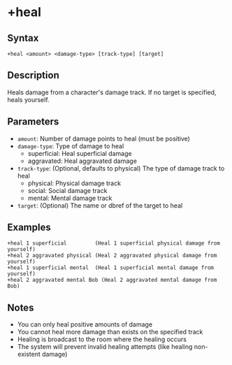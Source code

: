# +heal

## Syntax

`+heal <amount> <damage-type> [track-type] [target]`

## Description

Heals damage from a character's damage track. If no target is specified, heals
yourself.

## Parameters

- `amount`: Number of damage points to heal (must be positive)
- `damage-type`: Type of damage to heal
  - superficial: Heal superficial damage
  - aggravated: Heal aggravated damage
- `track-type`: (Optional, defaults to physical) The type of damage track to
  heal
  - physical: Physical damage track
  - social: Social damage track
  - mental: Mental damage track
- `target`: (Optional) The name or dbref of the target to heal

## Examples

```
+heal 1 superficial         (Heal 1 superficial physical damage from yourself)
+heal 2 aggravated physical (Heal 2 aggravated physical damage from yourself)
+heal 1 superficial mental  (Heal 1 superficial mental damage from yourself)
+heal 2 aggravated mental Bob (Heal 2 aggravated mental damage from Bob)
```

## Notes

- You can only heal positive amounts of damage
- You cannot heal more damage than exists on the specified track
- Healing is broadcast to the room where the healing occurs
- The system will prevent invalid healing attempts (like healing non-existent
  damage)
